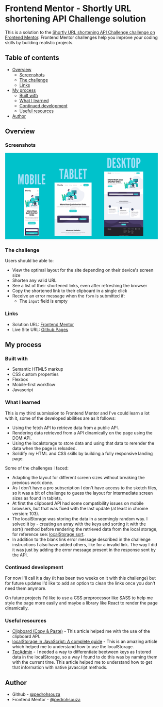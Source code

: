 # Frontend Mentor - Shortly URL shortening API Challenge solution

This is a solution to the [Shortly URL shortening API Challenge challenge on Frontend Mentor](https://www.frontendmentor.io/challenges/url-shortening-api-landing-page-2ce3ob-G). Frontend Mentor challenges help you improve your coding skills by building realistic projects. 

## Table of contents

- [Overview](#overview)
  - [Screenshots](#screenshots)
  - [The challenge](#the-challenge)
  - [Links](#links)
- [My process](#my-process)
  - [Built with](#built-with)
  - [What I learned](#what-i-learned)
  - [Continued development](#continued-development)
  - [Useful resources](#useful-resources)
- [Author](#author)

## Overview

### Screenshots

![](./screenshots/Screenshots-all-sizes.png)

### The challenge

Users should be able to:

- View the optimal layout for the site depending on their device's screen size
- Shorten any valid URL
- See a list of their shortened links, even after refreshing the browser
- Copy the shortened link to their clipboard in a single click
- Receive an error message when the `form` is submitted if:
  - The `input` field is empty

### Links

- Solution URL: [Frontend Mentor](https://www.frontendmentor.io/solutions/responsive-url-shortening-page-with-vanilla-html-css-and-javascript-CYEzXmycyx)
- Live Site URL: [Github Pages](https://pedrohsouza.github.io/url-shortening-api-master/)

## My process

### Built with

- Semantic HTML5 markup
- CSS custom properties
- Flexbox
- Mobile-first workflow
- Javascript

### What I learned

This is my third submission to Frontend Mentor and I've could learn a lot with it, some of the developed abilities are as it follows:

- Using the fetch API to retrieve data from a public API.
- Rendering data retrieved from a API dinamically on the page using the DOM API.
- Using the localstorage to store data and using that data to rerender the data when the page is reloaded.
- Solidify my HTML and CSS skills by building a fully responsive landing page.

Some of the challenges I faced:

- Adapting the layout for different screen sizes without breaking the previous work done.
- As I don't have a pro subscription I don't have access to the sketch files, so it was a bit of challenge to guess the layout for intermediate screen sizes as found in tablets.
- At first the clipboard API had some compatibility issues on mobile browsers, but that was fixed with the last update (at least in chrome version: 103).
- The localStorage was storing the data in a seemingly random way. I solved it by - creating an array with the keys and sorting it with the sort() method before rendering the retrieved data from the local storage, for reference see: [localStorage sort](https://stackoverflow.com/questions/3959817/html5-local-storage-sort).
- In addition to the blank link error message described in the challenge instructions I also have added others, like for a invalid link. The way I did it was just by adding the error message present in the response sent by the API.


### Continued development

For now I'll call it a day (it has been two weeks on it with this challenge) but for future updates I'd like to add an option to clean the links once you don't need them anymore.

On future projects I'd like to use a CSS preprocessor like SASS to help me style the page more easily and maybe a library like React to render the page dinamically.


### Useful resources

- [Clipboard (Copy & Paste)](https://whatwebcando.today/clipboard.html) - This article helped me with the use of the clipboard API.
- [localStorage in JavaScript: A complete guide](https://blog.logrocket.com/localstorage-javascript-complete-guide/#:~:text=localStorage%20in%20JavaScript.-,What%20is%20localStorage%20in%20JavaScript%3F,the%20browser%20window%20is%20closed.) - This is an amazing article which helped me to understand how to use the localStorage.
- [TecAdmin](https://tecadmin.net/get-current-date-time-javascript/) - I needed a way to differentiate beetween keys as I stored data in the localStorage, so a way I found to do this was by naming them with the current time. This article helped me to understand how to get that information with native javascript methods.


## Author

- Github - [@pedrohsouza](https://github.com/pedrohsouza)
- Frontend Mentor - [@pedrohsouza](https://www.frontendmentor.io/profile/pedrohsouza)


